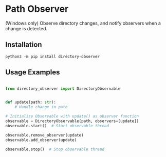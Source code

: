 # Path Observer

(Windows only) Observe directory changes, and notify observers when a change is detected.

## Installation

`python3 -m pip install directory-observer`

## Usage Examples

```python

from directory_observer import DirectoryObservable


def update(path: str):
    # Handle change in path

# Initialize Observable with update() as observer function
observable = DirectoryObservable(path, observers=[update])
observable.start()  # Start observable thread

observable.remove_observer(update)
observable.add_observer(update)

observable.stop()  # Stop observable thread
```